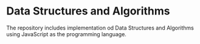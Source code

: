 # Data Structures and Algorithms
The repository includes implementation od Data Structures and Algorithms using JavaScript as the programming language.
